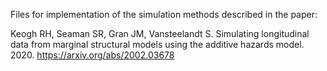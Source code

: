 Files for implementation of the simulation methods described in the paper: 

Keogh RH, Seaman SR, Gran JM, Vansteelandt S. Simulating longitudinal data from marginal structural models using the additive hazards model. 2020. https://arxiv.org/abs/2002.03678

